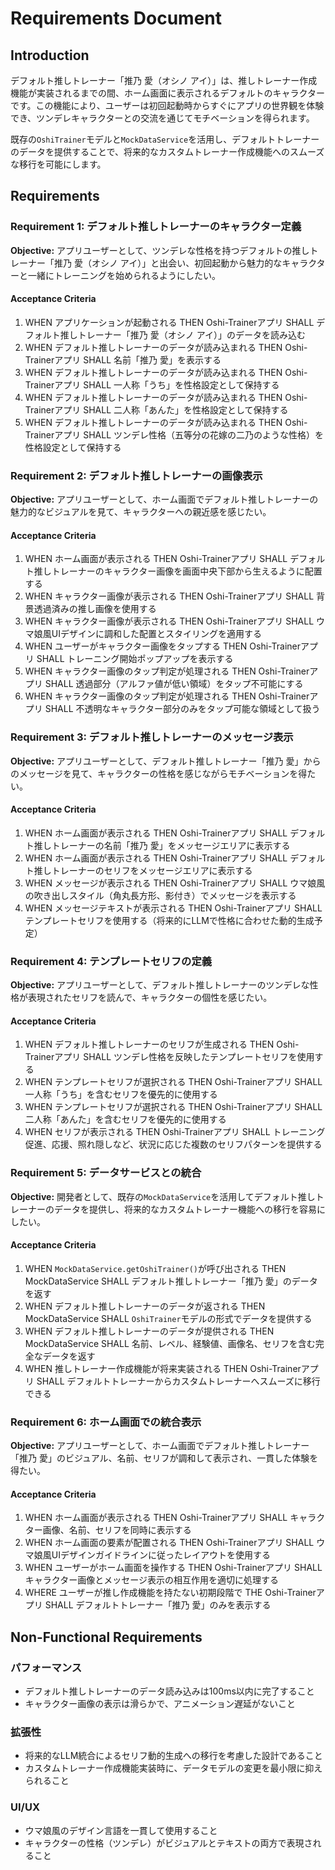 # Requirements Document

## Introduction

デフォルト推しトレーナー「推乃 愛（オシノ アイ）」は、推しトレーナー作成機能が実装されるまでの間、ホーム画面に表示されるデフォルトのキャラクターです。この機能により、ユーザーは初回起動時からすぐにアプリの世界観を体験でき、ツンデレキャラクターとの交流を通じてモチベーションを得られます。

既存の`OshiTrainer`モデルと`MockDataService`を活用し、デフォルトトレーナーのデータを提供することで、将来的なカスタムトレーナー作成機能へのスムーズな移行を可能にします。

## Requirements

### Requirement 1: デフォルト推しトレーナーのキャラクター定義
**Objective:** アプリユーザーとして、ツンデレな性格を持つデフォルトの推しトレーナー「推乃 愛（オシノ アイ）」と出会い、初回起動から魅力的なキャラクターと一緒にトレーニングを始められるようにしたい。

#### Acceptance Criteria

1. WHEN アプリケーションが起動される THEN Oshi-Trainerアプリ SHALL デフォルト推しトレーナー「推乃 愛（オシノ アイ）」のデータを読み込む
2. WHEN デフォルト推しトレーナーのデータが読み込まれる THEN Oshi-Trainerアプリ SHALL 名前「推乃 愛」を表示する
3. WHEN デフォルト推しトレーナーのデータが読み込まれる THEN Oshi-Trainerアプリ SHALL 一人称「うち」を性格設定として保持する
4. WHEN デフォルト推しトレーナーのデータが読み込まれる THEN Oshi-Trainerアプリ SHALL 二人称「あんた」を性格設定として保持する
5. WHEN デフォルト推しトレーナーのデータが読み込まれる THEN Oshi-Trainerアプリ SHALL ツンデレ性格（五等分の花嫁の二乃のような性格）を性格設定として保持する

### Requirement 2: デフォルト推しトレーナーの画像表示
**Objective:** アプリユーザーとして、ホーム画面でデフォルト推しトレーナーの魅力的なビジュアルを見て、キャラクターへの親近感を感じたい。

#### Acceptance Criteria

1. WHEN ホーム画面が表示される THEN Oshi-Trainerアプリ SHALL デフォルト推しトレーナーのキャラクター画像を画面中央下部から生えるように配置する
2. WHEN キャラクター画像が表示される THEN Oshi-Trainerアプリ SHALL 背景透過済みの推し画像を使用する
3. WHEN キャラクター画像が表示される THEN Oshi-Trainerアプリ SHALL ウマ娘風UIデザインに調和した配置とスタイリングを適用する
4. WHEN ユーザーがキャラクター画像をタップする THEN Oshi-Trainerアプリ SHALL トレーニング開始ポップアップを表示する
5. WHEN キャラクター画像のタップ判定が処理される THEN Oshi-Trainerアプリ SHALL 透過部分（アルファ値が低い領域）をタップ不可能にする
6. WHEN キャラクター画像のタップ判定が処理される THEN Oshi-Trainerアプリ SHALL 不透明なキャラクター部分のみをタップ可能な領域として扱う

### Requirement 3: デフォルト推しトレーナーのメッセージ表示
**Objective:** アプリユーザーとして、デフォルト推しトレーナー「推乃 愛」からのメッセージを見て、キャラクターの性格を感じながらモチベーションを得たい。

#### Acceptance Criteria

1. WHEN ホーム画面が表示される THEN Oshi-Trainerアプリ SHALL デフォルト推しトレーナーの名前「推乃 愛」をメッセージエリアに表示する
2. WHEN ホーム画面が表示される THEN Oshi-Trainerアプリ SHALL デフォルト推しトレーナーのセリフをメッセージエリアに表示する
3. WHEN メッセージが表示される THEN Oshi-Trainerアプリ SHALL ウマ娘風の吹き出しスタイル（角丸長方形、影付き）でメッセージを表示する
4. WHEN メッセージテキストが表示される THEN Oshi-Trainerアプリ SHALL テンプレートセリフを使用する（将来的にLLMで性格に合わせた動的生成予定）

### Requirement 4: テンプレートセリフの定義
**Objective:** アプリユーザーとして、デフォルト推しトレーナーのツンデレな性格が表現されたセリフを読んで、キャラクターの個性を感じたい。

#### Acceptance Criteria

1. WHEN デフォルト推しトレーナーのセリフが生成される THEN Oshi-Trainerアプリ SHALL ツンデレ性格を反映したテンプレートセリフを使用する
2. WHEN テンプレートセリフが選択される THEN Oshi-Trainerアプリ SHALL 一人称「うち」を含むセリフを優先的に使用する
3. WHEN テンプレートセリフが選択される THEN Oshi-Trainerアプリ SHALL 二人称「あんた」を含むセリフを優先的に使用する
4. WHEN セリフが表示される THEN Oshi-Trainerアプリ SHALL トレーニング促進、応援、照れ隠しなど、状況に応じた複数のセリフパターンを提供する

### Requirement 5: データサービスとの統合
**Objective:** 開発者として、既存の`MockDataService`を活用してデフォルト推しトレーナーのデータを提供し、将来的なカスタムトレーナー機能への移行を容易にしたい。

#### Acceptance Criteria

1. WHEN `MockDataService.getOshiTrainer()`が呼び出される THEN MockDataService SHALL デフォルト推しトレーナー「推乃 愛」のデータを返す
2. WHEN デフォルト推しトレーナーのデータが返される THEN MockDataService SHALL `OshiTrainer`モデルの形式でデータを提供する
3. WHEN デフォルト推しトレーナーのデータが提供される THEN MockDataService SHALL 名前、レベル、経験値、画像名、セリフを含む完全なデータを返す
4. WHEN 推しトレーナー作成機能が将来実装される THEN Oshi-Trainerアプリ SHALL デフォルトトレーナーからカスタムトレーナーへスムーズに移行できる

### Requirement 6: ホーム画面での統合表示
**Objective:** アプリユーザーとして、ホーム画面でデフォルト推しトレーナー「推乃 愛」のビジュアル、名前、セリフが調和して表示され、一貫した体験を得たい。

#### Acceptance Criteria

1. WHEN ホーム画面が表示される THEN Oshi-Trainerアプリ SHALL キャラクター画像、名前、セリフを同時に表示する
2. WHEN ホーム画面の要素が配置される THEN Oshi-Trainerアプリ SHALL ウマ娘風UIデザインガイドラインに従ったレイアウトを使用する
3. WHEN ユーザーがホーム画面を操作する THEN Oshi-Trainerアプリ SHALL キャラクター画像とメッセージ表示の相互作用を適切に処理する
4. WHERE ユーザーが推し作成機能を持たない初期段階で THE Oshi-Trainerアプリ SHALL デフォルトトレーナー「推乃 愛」のみを表示する

## Non-Functional Requirements

### パフォーマンス
- デフォルト推しトレーナーのデータ読み込みは100ms以内に完了すること
- キャラクター画像の表示は滑らかで、アニメーション遅延がないこと

### 拡張性
- 将来的なLLM統合によるセリフ動的生成への移行を考慮した設計であること
- カスタムトレーナー作成機能実装時に、データモデルの変更を最小限に抑えられること

### UI/UX
- ウマ娘風のデザイン言語を一貫して使用すること
- キャラクターの性格（ツンデレ）がビジュアルとテキストの両方で表現されること
